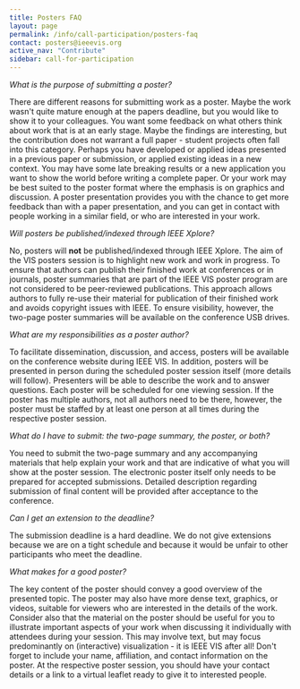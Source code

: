 ```yaml
---
title: Posters FAQ
layout: page
permalink: /info/call-participation/posters-faq
contact: posters@ieeevis.org
active_nav: "Contribute"
sidebar: call-for-participation
---
```


*What is the purpose of submitting a poster?*

There are different reasons for submitting work as a poster. Maybe the work wasn't quite mature enough at the papers deadline, but you would like to show it to your colleagues. You want some feedback on what others think about work that is at an early stage. Maybe the findings are interesting, but the contribution does not warrant a full paper - student projects often fall into this category. Perhaps you have developed or applied ideas presented in a previous paper or submission, or applied existing ideas in a new context. You may have some late breaking results or a new application you want to show the world before writing a complete paper. Or your work may be best suited to the poster format where the emphasis is on graphics and discussion. A poster presentation provides you with the chance to get more feedback than with a paper presentation, and you can get in contact with people working in a similar field, or who are interested in your work.

*Will posters be published/indexed through IEEE Xplore?*

No, posters will **not** be published/indexed through IEEE Xplore. The aim of the VIS posters session is to highlight new work and work in progress. To ensure that authors can publish their finished work at conferences or in journals, poster summaries that are part of the IEEE VIS poster program are not considered to be peer-reviewed publications. This approach allows authors to fully re-use their material for publication of their finished work and avoids copyright issues with IEEE. To ensure visibility, however, the two-page poster summaries will be available on the conference USB drives.

*What are my responsibilities as a poster author?*

To facilitate dissemination, discussion, and access, posters will be available on the conference website during IEEE VIS. In addition, posters will be  presented in person during the scheduled poster session itself (more details will follow). Presenters will be able to describe the work and to answer questions. Each poster will be scheduled for one viewing session. If the poster has multiple authors, not all authors need to be there, however, the poster must be staffed by at least one person at all times during the respective poster session. 

*What do I have to submit: the two-page summary, the poster, or both?*

You need to submit the two-page summary and any accompanying materials that help explain your work and that are indicative of what you will show at the poster session. The electronic poster itself only needs to be prepared for accepted submissions. Detailed description regarding submission of final content will be provided after acceptance to the conference.

*Can I get an extension to the deadline?*

The submission deadline is a hard deadline. We do not give extensions because we are on a tight schedule and because it would be unfair to other participants who meet the deadline.

*What makes for a good poster?*

The key content of the poster should convey a good overview of the presented topic. The poster may also have more dense text, graphics, or videos, suitable for viewers who are interested in the details of the work. Consider also that the material on the poster should be useful for you to illustrate important aspects of your work when discussing it individually with attendees during your session. This may involve text, but may focus predominantly on (interactive) visualization - it is IEEE VIS after all! Don't forget to include your name, affiliation, and contact information on the poster. At the respective poster session, you should have your contact details or a link to a virtual leaflet ready to give it to interested people.
